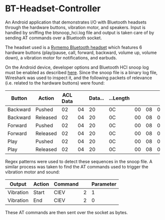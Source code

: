 # BT-Headset-Controller
An Android application that demonstrates I/O with Bluetooth headsets through the hardware buttons, vibration motor, and speakers.  Input is handled by sniffing the btsnoop_hci.log file and output is taken care of by sending AT commands over a Bluetooth socket.

The headset used is a [Rymemo Bluetooth headset](https://www.amazon.com/Wireless-Bluetooth-Running-Neckband-Cellphone/dp/B06XVYV2NX/ref=pd_sbs_107_5?_encoding=UTF8&pd_rd_i=B06XVYV2NX&pd_rd_r=6KB83801Z7GFFNTFS6HD&pd_rd_w=FIbYU&pd_rd_wg=kHiFy&psc=1&refRID=6KB83801Z7GFFNTFS6HD) which features 6 hardware buttons (play/pause, call, forward, backward, volume up, volume down), a vibration motor for notifications, and earbuds.

On the Android device, developer options and Bluetooth HCI snoop log must be enabled as described [here](https://www.amazon.com/Wireless-Bluetooth-Running-Neckband-Cellphone/dp/B06XVYV2NX/ref=pd_sbs_107_5?_encoding=UTF8&pd_rd_i=B06XVYV2NX&pd_rd_r=6KB83801Z7GFFNTFS6HD&pd_rd_w=FIbYU&pd_rd_wg=kHiFy&psc=1&refRID=6KB83801Z7GFFNTFS6HD).  Since the snoop file is a binary log file, Wireshark was used to inspect it, and the following packets of relevance (i.e. related to the hardware buttons) were found:
 
| Button   | Action   | ACL Data |    | Data... | ...Length |    |    |    |    |    |    |    |    |    |    |    | Operation ID |    |
|----------|----------|----|----|----|----|----|----|----|----|----|----|----|----|----|----|----|----|----|
| Backward | Pushed   | 02 | 04 | 20 | 0C | 00 | 08 | 00 | 40 | 00 | 30 | 11 | 0E | 00 | 48 | 7C | 4C | 00 |
| Backward | Released | 02 | 04 | 20 | 0C | 00 | 08 | 00 | 40 | 00 | 40 | 11 | 0E | 00 | 48 | 7C | CC | 00 |
| Forward  | Pushed   | 02 | 04 | 20 | 0C | 00 | 08 | 00 | 40 | 00 | 10 | 11 | 0E | 00 | 48 | 7C | 4B | 00 |
| Forward  | Released | 02 | 04 | 20 | 0C | 00 | 08 | 00 | 40 | 00 | 20 | 11 | 0E | 00 | 48 | 7C | CB | 00 |
| Play     | Pushed   | 02 | 04 | 20 | 0C | 00 | 08 | 00 | 40 | 00 | 30 | 11 | 0E | 00 | 48 | 7C | 44 | 00 |
| Play     | Released | 02 | 04 | 20 | 0C | 00 | 08 | 00 | 40 | 00 | 40 | 11 | 0E | 00 | 48 | 7C | C4 | 00 |

Regex patterns were used to detect these sequences in the snoop file.  A similar process was taken to find the AT commands used to trigger the vibration motor and sound:

| Output    | Action | Command |   | Parameter |
|-----------|--------|---------|---|-----------|
| Vibration | Start  | CIEV    | 2 | 1         |
| Vibration | End    | CIEV    | 2 | 0         |

These AT commands are then sent over the socket as bytes.
